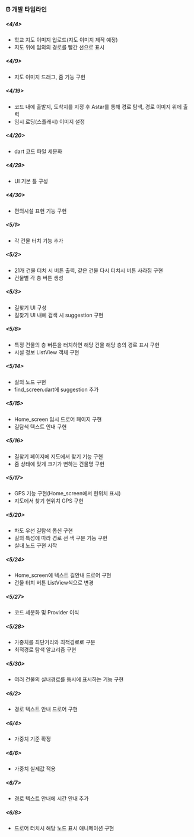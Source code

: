 ### ⏰ 개발 타임라인
##### <4/4>

- 학교 지도 이미지 업로드(지도 이미지 제작 예정)
- 지도 위에 임의의 경로를 빨간 선으로 표시

##### <4/9>

- 지도 이미지 드래그, 줌 기능 구현

##### <4/19>

- 코드 내에 출발지, 도착지를 지정 후 Astar를 통해 경로 탐색, 경로 이미지 위에 출력
- 임시 로딩(스플래시) 이미지 설정


##### <4/20>

- dart 코드 파일 세분화

##### <4/29>

- UI 기본 틀 구성

##### <4/30>

- 편의시설 표현 기능 구현

##### <5/1>

- 각 건물 터치 기능 추가

##### <5/2>

- 21개 건물 터치 시 버튼 출력, 같은 건물 다시 터치시 버튼 사라짐 구현
- 건물별 각 층 버튼 생성

##### <5/3>

- 길찾기 UI 구성  
- 길찾기 UI 내에 검색 시 suggestion 구현

##### <5/8>

- 특정 건물의 층 버튼을 터치하면 해당 건물 해당 층의 경로 표시 구현
- 시설 정보 ListView 객체 구현

##### <5/14>

- 실외 노드 구현
- find_screen.dart에 suggestion 추가

##### <5/15>
- Home_screen 임시 드로어 페이지 구현
- 길탐색 텍스트 안내 구현

##### <5/16>

- 길찾기 페이지에 지도에서 찾기 기능 구현
- 줌 상태에 맞게 크기가 변하는 건물명 구현

##### <5/17>

- GPS 기능 구현(Home_screen에서 현위치 표시)
- 지도에서 찾기 현위치 GPS 구현

##### <5/20>

- 차도 우선 길탐색 옵션 구현  
- 길의 특성에 따라 경로 선 색 구분 기능 구현  
- 실내 노드 구현 시작

##### <5/24>

- Home_screen에 텍스트 길안내 드로어 구현
- 건물 터치 버튼 ListView식으로 변경

##### <5/27>

- 코드 세분화 및 Provider 이식

##### <5/28>

- 가중치를 최단거리와 최적경로로 구분
- 최적경로 탐색 알고리즘 구현

##### <5/30>

- 여러 건물의 실내경로를 동시에 표시하는 기능 구현

##### <6/2>

- 경로 텍스트 안내 드로어 구현

##### <6/4>

- 가중치 기준 확정

##### <6/6>

- 가중치 실제값 적용

##### <6/7>

- 경로 텍스트 안내에 시간 안내 추가

##### <6/8>

- 드로어 터치시 해당 노드 표시 애니메이션 구현  

